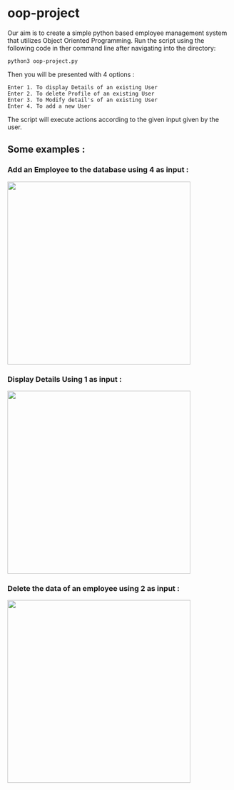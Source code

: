 # oop-project

Our aim is to create a simple python based employee management system that utilizes Object Oriented Programming. Run the script using the following code in ther command line after navigating into the directory:
```
python3 oop-project.py 
```
Then you will be presented with 4 options :
```
Enter 1. To display Details of an existing User
Enter 2. To delete Profile of an existing User
Enter 3. To Modify detail's of an existing User
Enter 4. To add a new User
```
The script will execute actions according to the given input given by the user.

## Some examples :

### Add an Employee to the database using 4 as input :
<img src="https://github.com/Mainakdeb/oop-project/blob/main/images/add_user.png" width="410">

### Display Details Using 1 as input :
<img src="https://github.com/Mainakdeb/oop-project/blob/main/images/rename_emp.png" width="410">

### Delete the data of an employee using 2 as input :
<img src="https://github.com/Mainakdeb/oop-project/blob/main/images/delete_user.png" width="410">
